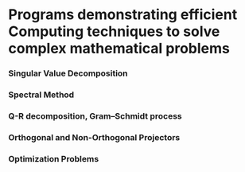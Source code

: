# Programs demonstrating efficient Computing techniques to solve complex mathematical problems
### Singular Value Decomposition
### Spectral Method
### Q-R decomposition, Gram–Schmidt process 
### Orthogonal and Non-Orthogonal Projectors
### Optimization Problems
